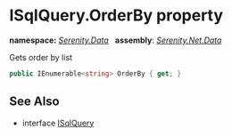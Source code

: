 # ISqlQuery.OrderBy property
**namespace:** *[Serenity.Data](../../README.md#serenity.data-namespace)*   **assembly**: *[Serenity.Net.Data](../../README.md)*

Gets order by list

```csharp
public IEnumerable<string> OrderBy { get; }
```

## See Also

* interface [ISqlQuery](../ISqlQuery.md)